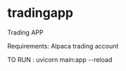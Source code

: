 # tradingapp
Trading APP 

Requirements:
Alpaca trading account 

TO RUN :
uvicorn main:app --reload
